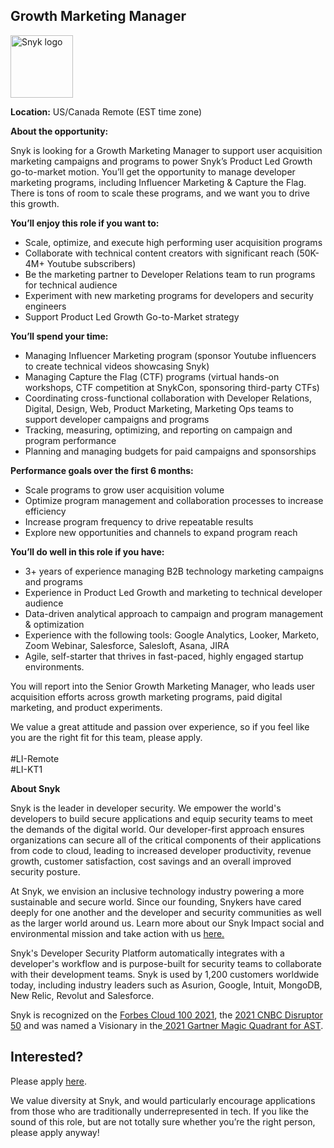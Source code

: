 Growth Marketing Manager
---

<img src="https://res.cloudinary.com/snyk/image/upload/v1537345894/press-kit/brand/logo-black.png" width="100" alt="Snyk logo" />

<p><strong>Location:</strong><span style="font-weight: 400;"> US/Canada Remote (EST time zone)&nbsp;</span></p>
<p><strong>About the opportunity:</strong></p>
<p><span style="font-weight: 400;">Snyk is looking for a Growth Marketing Manager to support user acquisition marketing campaigns and programs to power Snyk’s Product Led Growth go-to-market motion. You’ll get the opportunity to manage developer marketing programs, including Influencer Marketing &amp; Capture the Flag. There is tons of room to scale these programs, and we want you to drive this growth.</span></p>
<p><strong>You’ll enjoy this role if you want to:</strong></p>
<ul>
<li style="font-weight: 400;"><span style="font-weight: 400;">Scale, optimize, and execute high performing user acquisition programs&nbsp;</span></li>
<li style="font-weight: 400;"><span style="font-weight: 400;">Collaborate with technical content creators with significant reach (50K-4M+ Youtube subscribers)</span></li>
<li style="font-weight: 400;"><span style="font-weight: 400;">Be the marketing partner to Developer Relations team to run programs for technical audience</span></li>
<li style="font-weight: 400;"><span style="font-weight: 400;">Experiment with new marketing programs for developers and security engineers&nbsp;</span></li>
<li style="font-weight: 400;"><span style="font-weight: 400;">Support Product Led Growth Go-to-Market strategy&nbsp;&nbsp;</span></li>
</ul>
<p><strong>You’ll spend your time:</strong></p>
<ul>
<li style="font-weight: 400;"><span style="font-weight: 400;">Managing Influencer Marketing program (sponsor Youtube influencers to create technical videos showcasing Snyk)&nbsp;</span></li>
<li style="font-weight: 400;"><span style="font-weight: 400;">Managing Capture the Flag (CTF) programs (virtual hands-on workshops, CTF competition at SnykCon, sponsoring third-party CTFs)</span></li>
<li style="font-weight: 400;"><span style="font-weight: 400;">Coordinating cross-functional collaboration with Developer Relations, Digital, Design, Web, Product Marketing, Marketing Ops teams to support developer campaigns and programs&nbsp;</span></li>
<li style="font-weight: 400;"><span style="font-weight: 400;">Tracking, measuring, optimizing, and reporting on campaign and program performance</span></li>
<li style="font-weight: 400;"><span style="font-weight: 400;">Planning and managing budgets for paid campaigns and sponsorships</span></li>
</ul>
<p><strong>Performance goals over the first 6 months:&nbsp;&nbsp;</strong></p>
<ul>
<li style="font-weight: 400;"><span style="font-weight: 400;">Scale programs to grow user acquisition volume</span></li>
<li style="font-weight: 400;"><span style="font-weight: 400;">Optimize program management and collaboration processes to increase efficiency&nbsp;&nbsp;</span></li>
<li style="font-weight: 400;"><span style="font-weight: 400;">Increase program frequency to drive repeatable results</span></li>
<li style="font-weight: 400;"><span style="font-weight: 400;">Explore new opportunities and channels to expand program reach</span></li>
</ul>
<p><strong>You’ll do well in this role if you have:</strong></p>
<ul>
<li style="font-weight: 400;"><span style="font-weight: 400;">3+ years of experience managing B2B technology marketing campaigns and programs&nbsp;</span></li>
<li style="font-weight: 400;"><span style="font-weight: 400;">Experience in Product Led Growth and marketing to technical developer audience&nbsp;</span></li>
<li style="font-weight: 400;"><span style="font-weight: 400;">Data-driven analytical approach to campaign and program management &amp; optimization</span></li>
<li style="font-weight: 400;"><span style="font-weight: 400;">Experience with the following tools: Google Analytics, Looker, Marketo, Zoom Webinar, Salesforce, Salesloft, Asana, JIRA&nbsp;</span></li>
<li style="font-weight: 400;"><span style="font-weight: 400;">Agile, self-starter that thrives in fast-paced, highly engaged startup environments.&nbsp;</span></li>
</ul>
<p><span style="font-weight: 400;">You will report into the Senior Growth Marketing Manager, who leads user acquisition efforts across growth marketing programs, paid digital marketing, and product experiments.</span></p>
<p><span style="font-weight: 400;">We value a great attitude and passion over experience, so if you feel like you are the right fit for this team, please apply.<br><br>#LI-Remote<br>#LI-KT1</span></p><div class="content-conclusion"><p><strong>About Snyk</strong></p>
<p><span style="font-weight: 400;">Snyk is the leader in developer security. We empower the world's developers to build secure applications and equip security teams to meet the demands of the digital world. Our developer-first approach ensures organizations can secure all of the critical components of their applications from code to cloud, leading to increased developer productivity, revenue growth, customer satisfaction, cost savings and an overall improved security posture.&nbsp;</span></p>
<p><span style="font-weight: 400;">At Snyk, we envision an inclusive technology industry powering a more sustainable and secure world.</span> <span style="font-weight: 400;">Since our founding, Snykers have cared deeply for one another and the developer and security communities as well as the larger world around us. Learn more about our Snyk Impact social and environmental mission and take action with us </span><a href="https://snyk.io/about/snyk-impact/"><span style="font-weight: 400;">here.</span></a></p>
<p><span style="font-weight: 400;">Snyk's Developer Security Platform automatically integrates with a developer's workflow and is purpose-built for security teams to collaborate with their development teams. Snyk is used by 1,200 customers worldwide today, including industry leaders such as Asurion, Google, Intuit, MongoDB, New Relic, Revolut and Salesforce.</span></p>
<p><span style="font-weight: 400;">Snyk is recognized on the </span><a href="https://www.forbes.com/cloud100/#6f24b5ba5f94"><span style="font-weight: 400;">Forbes Cloud 100 2021</span></a><span style="font-weight: 400;">, the </span><a href="https://www.cnbc.com/2021/05/25/these-are-the-2021-cnbc-disruptor-50-companies.html"><span style="font-weight: 400;">2021 CNBC Disruptor 50</span></a><span style="font-weight: 400;"> and was named a Visionary in the</span><a href="https://snyk.io/blog/snyk-visionary-2021-gartner-magic-quadrant-for-ast/"><span style="font-weight: 400;"> 2021 Gartner Magic Quadrant for AST</span></a><span style="font-weight: 400;">.</span></p></div>

Interested?
---

Please apply [here](https://boards.greenhouse.io/snyk/jobs/6081950002#app).

We value diversity at Snyk, and would particularly encourage applications from those who are traditionally underrepresented in tech.
If you like the sound of this role, but are not totally sure whether you’re the right person, please apply anyway!
